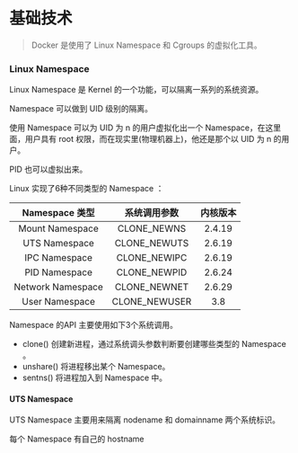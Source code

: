 # 基础技术

> Docker 是使用了 Linux Namespace 和 Cgroups 的虚拟化工具。



### Linux Namespace

Linux Namespace 是 Kernel 的一个功能，可以隔离一系列的系统资源。

Namespace 可以做到 UID 级别的隔离。

使用 Namespace 可以为 UID 为 n 的用户虚拟化出一个 Namespace，在这里面，用户具有 root 权限，而在现实里(物理机器上)，他还是那个以 UID 为 n 的用户。

PID 也可以虚拟出来。



Linux 实现了6种不同类型的 Namespace ：

|  Namespace 类型   | 系统调用参数  | 内核版本 |
| :---------------: | :-----------: | :------: |
|  Mount Namespace  |  CLONE_NEWNS  |  2.4.19  |
|   UTS Namespace   | CLONE_NEWUTS  |  2.6.19  |
|   IPC Namespace   | CLONE_NEWIPC  |  2.6.19  |
|   PID Namespace   | CLONE_NEWPID  |  2.6.24  |
| Network Namespace | CLONE_NEWNET  |  2.6.29  |
|  User Namespace   | CLONE_NEWUSER |   3.8    |

 

Namespace 的API 主要使用如下3个系统调用。

- clone() 创建新进程，通过系统调头参数判断要创建哪些类型的 Namespace 。
- unshare() 将进程移出某个 Namespace。
- sentns() 将进程加入到 Namespace 中。



#### UTS Namespace

UTS Namespace 主要用来隔离 nodename 和 domainname 两个系统标识。

每个 Namespace 有自己的 hostname



